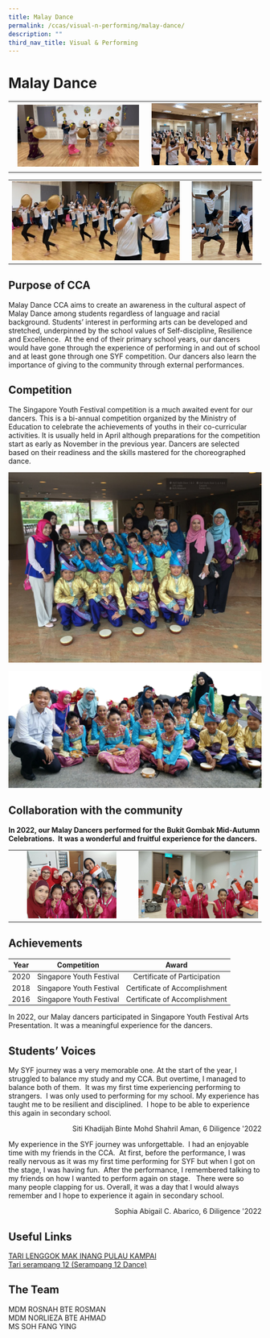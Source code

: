 ```yaml
---
title: Malay Dance
permalink: /ccas/visual-n-performing/malay-dance/
description: ""
third_nav_title: Visual & Performing
---
```

# Malay Dance

|   |   |
|:-:|:-:|
|  <img src="/images/CCAs/Malay%20Dance/Malay%20Dance_1.jpg" style="width:92%"> |  ![](/images/CCAs/Malay%20Dance/Malay%20Dance_2.jpg)   |



|   |   |
|:-:|:-:|
|  ![](/images/CCAs/Malay%20Dance/Malay%20Dance_3.jpg) | <img src="/images/CCAs/Malay%20Dance/Malay%20Dance_4.jpg" style="width:85%">   |

## Purpose of CCA

Malay Dance CCA aims to create an awareness in the cultural aspect of Malay Dance among students regardless of language and racial background. Students’ interest in performing arts can be developed and stretched, underpinned by the school values of Self-discipline, Resilience and Excellence.&nbsp; At the end of their primary school years, our dancers would have gone through the experience of performing in and out of school and at least gone through one SYF competition. Our dancers also learn the importance of giving to the community through external performances.

## Competition

The Singapore Youth Festival competition is a much awaited event for our dancers. This is a bi-annual competition organized by the Ministry of Education to celebrate the achievements of youths in their co-curricular activities. It is usually held in April although preparations for the competition start as early as November in the previous year. Dancers are selected based on their readiness and the skills mastered for the choreographed dance.

![](/images/CCAs/Malay%20Dance/Malay%20Dance_9.jpg) 

![](/images/CCAs/Malay%20Dance/Malay%20Dance_10.png) 

## Collaboration with the community

**In 2022, our Malay Dancers performed for the Bukit Gombak Mid-Autumn Celebrations.&nbsp; It was a wonderful and fruitful experience for the dancers.**

|   |   |
|:-:|:-:|
| <img src="/images/CCAs/Malay%20Dance/Malay%20Dance_11.jpg" style="width:75%"> |  ![](/images/CCAs/Malay%20Dance/Malay%20Dance_12.jpg)   |


## Achievements

| Year |                Competition                |             Award            |
|:----:|:-------------:|:------------------:|
| 2020 | Singapore Youth Festival  |                  Certificate of Participation            |
| 2018 | Singapore Youth Festival  |            Certificate of Accomplishment                  |
| 2016 |          Singapore Youth Festival         | Certificate of Accomplishment |

In 2022, our Malay dancers participated in Singapore Youth Festival Arts Presentation. It was a meaningful experience for the dancers.



## Students’ Voices

My SYF journey was a very memorable one. At the start of the year, I struggled to balance my study and my CCA. But overtime, I managed to balance both of them.&nbsp; It was my first time experiencing performing to strangers.&nbsp; I was only used to performing for my school. My experience has taught me to be resilient and disciplined.&nbsp; I hope to be able to experience this again in secondary school.

<p style="text-align: right">Siti Khadijah Binte Mohd Shahril Aman, 6 Diligence '2022<br></p>

My experience in the SYF journey was unforgettable.&nbsp; I had an enjoyable time with my friends in the CCA.&nbsp; At first, before the performance, I was really nervous as it was my first time performing for SYF but when I got on the stage, I was having fun.&nbsp; After the performance, I remembered talking to my friends on how I wanted to perform again on stage. &nbsp; There were so many people clapping for us. Overall, it was a day that I would always remember and I hope to experience it again in secondary school.

<p style="text-align: right">Sophia Abigail C. Abarico, 6 Diligence '2022<br></p>

## Useful Links

<a href="https://www.youtube.com/watch?v=osXv2AAk1w4" target="_blank">TARI LENGGOK MAK INANG PULAU KAMPAI</a>   
<a href="https://www.youtube.com/watch?v=Rg1PUM0M0NI" target="_blank">Tari serampang 12 (Serampang 12 Dance)</a>

## The Team

MDM ROSNAH BTE ROSMAN<br>
MDM NORLIEZA BTE AHMAD<br>
MS SOH FANG YING